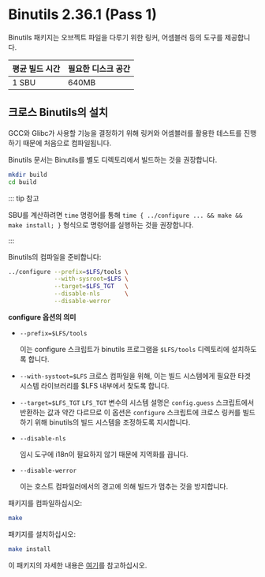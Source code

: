 # Binutils 2.36.1 (Pass 1)

Binutils 패키지는 오브젝트 파일을 다루기 위한 링커, 어셈블러 등의 도구를 제공합니다.

| 평균 빌드 시간 | 필요한 디스크 공간 |
| --- | --- |
| 1 SBU | 640MB |

## 크로스 Binutils의 설치

GCC와 Glibc가 사용할 기능을 결정하기 위해 링커와 어셈블러를 활용한 테스트를 진행하기 때문에 처음으로 컴파일됩니다.

Binutils 문서는 Binutils를 별도 디렉토리에서 빌드하는 것을 권장합니다.

```sh
mkdir build
cd build
```

::: tip 참고

SBU를 계산하려면 `time` 명령어를 통해 `time { ../configure ... && make && make install; }` 형식으로 명령어를 실행하는 것을 권장합니다.

:::

Binutils의 컴파일을 준비합니다:

```sh
../configure --prefix=$LFS/tools \
             --with-sysroot=$LFS \
             --target=$LFS_TGT   \
             --disable-nls       \
             --disable-werror
```

**configure 옵션의 의미**

* `--prefix=$LFS/tools`

  이는 configure 스크립트가 binutils 프로그램을 `$LFS/tools` 디렉토리에 설치하도록 합니다.

* `--with-systoot=$LFS`
  크로스 컴파일을 위해, 이는 빌드 시스템에게 필요한 타겟 시스템 라이브러리를 $LFS 내부에서 찾도록 합니다.

* `--target=$LFS_TGT`
  `LFS_TGT` 변수의 시스템 설명은 `config.guess` 스크립트에서 반환하는 값과 약간 다르므로 이 옵션은 `configure` 스크립트에 크로스 링커를 빌드하기 위해 binutils의 빌드 시스템을 조정하도록 지시합니다.
* `--disable-nls`

  임시 도구에 i18n이 필요하지 않기 때문에 지역화를 끕니다.
* `--disable-werror`

  이는 호스트 컴파일러에서의 경고에 의해 빌드가 멈추는 것을 방지합니다.

패키지를 컴파일하십시오:

```sh
make
```

패키지를 설치하십시오:

```sh
make install
```

이 패키지의 자세한 내용은 [여기](/8/18.html)를 참고하십시오.